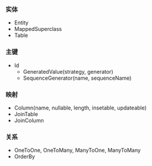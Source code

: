 ### 实体
* Entity
* MappedSuperclass
* Table

### 主键
* Id 
	- GeneratedValue(strategy, generator)
	- SequenceGenerator(name, sequenceName)

### 映射
* Column(name, nullable, length, insetable, updateable)
* JoinTable
* JoinColumn

### 关系
* OneToOne, OneToMany, ManyToOne, ManyToMany
* OrderBy
